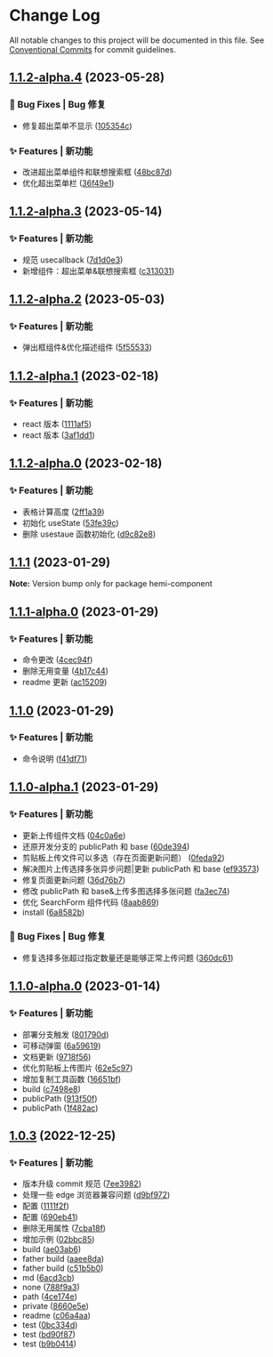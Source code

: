 # Change Log

All notable changes to this project will be documented in this file. See [Conventional Commits](https://conventionalcommits.org) for commit guidelines.

## [1.1.2-alpha.4](https://github.com/yanghumeng/hemi-component/compare/v1.1.2-alpha.3...v1.1.2-alpha.4) (2023-05-28)

### 🐞 Bug Fixes | Bug 修复

- 修复超出菜单不显示 ([105354c](https://github.com/yanghumeng/hemi-component/commit/105354cc66cf3fc9f422ca5eaea31fe5663e8898))

### ✨ Features | 新功能

- 改进超出菜单组件和联想搜索框 ([48bc87d](https://github.com/yanghumeng/hemi-component/commit/48bc87d09a8178a7bcee7264d1879f40287d9e1a))
- 优化超出菜单栏 ([36f49e1](https://github.com/yanghumeng/hemi-component/commit/36f49e1ec1088997a8446346f16e99bb86524294))

## [1.1.2-alpha.3](https://github.com/yanghumeng/hemi-component/compare/v1.1.2-alpha.2...v1.1.2-alpha.3) (2023-05-14)

### ✨ Features | 新功能

- 规范 usecallback ([7d1d0e3](https://github.com/yanghumeng/hemi-component/commit/7d1d0e330dd598b0cb11d39bb3ee87e8d1386e39))
- 新增组件：超出菜单&联想搜索框 ([c313031](https://github.com/yanghumeng/hemi-component/commit/c313031a363f49cce0b12148bce57b05539ff219))

## [1.1.2-alpha.2](https://github.com/yanghumeng/hemi-component/compare/v1.1.2-alpha.1...v1.1.2-alpha.2) (2023-05-03)

### ✨ Features | 新功能

- 弹出框组件&优化描述组件 ([5f55533](https://github.com/yanghumeng/hemi-component/commit/5f55533a5e0d6ca88e4f46efb93fb6f38ffae404))

## [1.1.2-alpha.1](https://github.com/yanghumeng/hemi-component/compare/v1.1.2-alpha.0...v1.1.2-alpha.1) (2023-02-18)

### ✨ Features | 新功能

- react 版本 ([1111af5](https://github.com/yanghumeng/hemi-component/commit/1111af58297e0e323985925e740910c9e581e8c8))
- react 版本 ([3af1dd1](https://github.com/yanghumeng/hemi-component/commit/3af1dd1d431253db472d1051d91be6aa106553e4))

## [1.1.2-alpha.0](https://github.com/yanghumeng/hemi-component/compare/v1.1.1...v1.1.2-alpha.0) (2023-02-18)

### ✨ Features | 新功能

- 表格计算高度 ([2ff1a39](https://github.com/yanghumeng/hemi-component/commit/2ff1a397c8de5f3cf74fcdf9b8caa092c3a3e166))
- 初始化 useState ([53fe39c](https://github.com/yanghumeng/hemi-component/commit/53fe39c5d3307ffc3617efee05bd5e0159e01e76))
- 删除 usestaue 函数初始化 ([d9c82e8](https://github.com/yanghumeng/hemi-component/commit/d9c82e8b26ba3175a5c079cdb2ee9c58776f3de7))

## [1.1.1](https://github.com/yanghumeng/hemi-component/compare/v1.1.1-alpha.0...v1.1.1) (2023-01-29)

**Note:** Version bump only for package hemi-component

## [1.1.1-alpha.0](https://github.com/yanghumeng/hemi-component/compare/v1.1.0...v1.1.1-alpha.0) (2023-01-29)

### ✨ Features | 新功能

- 命令更改 ([4cec94f](https://github.com/yanghumeng/hemi-component/commit/4cec94fd1f750df3b0dcb7f97ff34fc6cf9232cf))
- 删除无用变量 ([4b17c44](https://github.com/yanghumeng/hemi-component/commit/4b17c44214d1e1857735bb9fe81cdea56d5fa75f))
- readme 更新 ([ac15209](https://github.com/yanghumeng/hemi-component/commit/ac15209a96ed487db6bf4cb6d8ae8c6f5ac3c250))

## [1.1.0](https://github.com/yanghumeng/hemi-component/compare/v1.1.0-alpha.1...v1.1.0) (2023-01-29)

### ✨ Features | 新功能

- 命令说明 ([f41df71](https://github.com/yanghumeng/hemi-component/commit/f41df7197dc1e5721bd032898cfaa779c3bd6275))

## [1.1.0-alpha.1](https://github.com/yanghumeng/hemi-component/compare/v1.1.0-alpha.0...v1.1.0-alpha.1) (2023-01-29)

### ✨ Features | 新功能

- 更新上传组件文档 ([04c0a6e](https://github.com/yanghumeng/hemi-component/commit/04c0a6efedf7d3495c93da507f29ffa5f88e8732))
- 还原开发分支的 publicPath 和 base ([60de394](https://github.com/yanghumeng/hemi-component/commit/60de3949f9a1a916b3004df60803c7ff5dd97653))
- 剪贴板上传文件可以多选（存在页面更新问题） ([0feda92](https://github.com/yanghumeng/hemi-component/commit/0feda924fa35dc36c300944a805173b3c9975dec))
- 解决图片上传选择多张异步问题|更新 publicPath 和 base ([ef93573](https://github.com/yanghumeng/hemi-component/commit/ef9357301ee0326de615e7528ab6b3c41257a6b2))
- 修复页面更新问题 ([36d76b7](https://github.com/yanghumeng/hemi-component/commit/36d76b737c0bcfa3a51217c1edc8c6b6a7d6fc31))
- 修改 publicPath 和 base&上传多图选择多张问题 ([fa3ec74](https://github.com/yanghumeng/hemi-component/commit/fa3ec746995fc2d686a62303dbb860d67466471d))
- 优化 SearchForm 组件代码 ([8aab869](https://github.com/yanghumeng/hemi-component/commit/8aab8693e2ec43992cab3023d9b886a7a8e8c365))
- install ([6a8582b](https://github.com/yanghumeng/hemi-component/commit/6a8582b1c09c9931cb89f232174de46f4a7245cb))

### 🐞 Bug Fixes | Bug 修复

- 修复选择多张超过指定数量还是能够正常上传问题 ([360dc61](https://github.com/yanghumeng/hemi-component/commit/360dc61b2ae7b0b25915ddd8cdc900820f22b6a7))

## [1.1.0-alpha.0](https://github.com/yanghumeng/hemi-component/compare/v1.0.3...v1.1.0-alpha.0) (2023-01-14)

### ✨ Features | 新功能

- 部署分支触发 ([801790d](https://github.com/yanghumeng/hemi-component/commit/801790df388b47a4c5535a6eabea3de14dec3b14))
- 可移动弹窗 ([6a59619](https://github.com/yanghumeng/hemi-component/commit/6a59619e1a647a808cba6ca12e6e2210cdab1ed4))
- 文档更新 ([9718f56](https://github.com/yanghumeng/hemi-component/commit/9718f56fbdae124ae4f4e3fad93d51734871e9b9))
- 优化剪贴板上传图片 ([62e5c97](https://github.com/yanghumeng/hemi-component/commit/62e5c973b8701762de35d371b5f9d33f2809b523))
- 增加复制工具函数 ([16651bf](https://github.com/yanghumeng/hemi-component/commit/16651bfb2c212e668bee6385e2265e4f834a9dc1))
- build ([c7498e8](https://github.com/yanghumeng/hemi-component/commit/c7498e8de450c5c5bd7accc341c545190bf7e425))
- publicPath ([913f50f](https://github.com/yanghumeng/hemi-component/commit/913f50f73d76e9af609fe4c6dac47c56207248d7))
- publicPath ([1f482ac](https://github.com/yanghumeng/hemi-component/commit/1f482ac484a9c52b4aae2e10bdbd3f319b644acf))

## [1.0.3](https://github.com/yanghumeng/hemi-component/compare/v1.0.3-alpha.4...v1.0.3) (2022-12-25)

### ✨ Features | 新功能

- 版本升级 commit 规范 ([7ee3982](https://github.com/yanghumeng/hemi-component/commit/7ee398255f46f421735bcfad16324f169536ec43))
- 处理一些 edge 浏览器兼容问题 ([d9bf972](https://github.com/yanghumeng/hemi-component/commit/d9bf97242058ab642fa5d43378b937d7aa1d4643))
- 配置 ([1111f2f](https://github.com/yanghumeng/hemi-component/commit/1111f2fb192af042b0bb2008ab765da5d1f0d61c))
- 配置 ([690eb41](https://github.com/yanghumeng/hemi-component/commit/690eb4186a5e21a3155a3c47500173f33cddd3af))
- 删除无用属性 ([7cba18f](https://github.com/yanghumeng/hemi-component/commit/7cba18fbc1e491390e18b26309faef06f87d2654))
- 增加示例 ([02bbc85](https://github.com/yanghumeng/hemi-component/commit/02bbc8568f912684c42c1d620d88bfa8e2672e46))
- build ([ae03ab6](https://github.com/yanghumeng/hemi-component/commit/ae03ab64ef504237adbbf84bb932c94f94934ebc))
- father build ([aaee8da](https://github.com/yanghumeng/hemi-component/commit/aaee8da71539c18e0182b19ca8f8a405fe6b51fe))
- father build ([c51b5b0](https://github.com/yanghumeng/hemi-component/commit/c51b5b0e2fdd3bdf8e8519636200ffccaf4f5a33))
- md ([6acd3cb](https://github.com/yanghumeng/hemi-component/commit/6acd3cba6628390c224e49315660cbb4f235e560))
- none ([788f9a3](https://github.com/yanghumeng/hemi-component/commit/788f9a3beae318b671a72969d0774af58546147a))
- path ([4ce174e](https://github.com/yanghumeng/hemi-component/commit/4ce174e560a249c8f1a1d73412d01600628d2df6))
- private ([8660e5e](https://github.com/yanghumeng/hemi-component/commit/8660e5e236aee296740756d50a4d4bc416bd2829))
- readme ([c06a4aa](https://github.com/yanghumeng/hemi-component/commit/c06a4aa01a67fe3e882dd8bb7fcd8a4827c57f89))
- test ([0bc334d](https://github.com/yanghumeng/hemi-component/commit/0bc334deed226fc16bf12c95fe1577356cd809c1))
- test ([bd90f87](https://github.com/yanghumeng/hemi-component/commit/bd90f87a912baa23e1fc47ea53ddedcad2b2a41c))
- test ([b9b0414](https://github.com/yanghumeng/hemi-component/commit/b9b0414a90961ac5a46bf0fcc16a2168dca01731))

